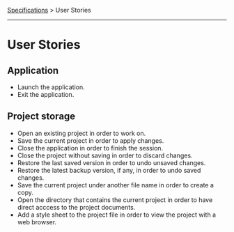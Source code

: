[Specifications](../specifications.md) > User Stories

---

# User Stories

## Application

-   Launch the application.
-   Exit the application.

## Project storage

-   Open an existing project in order to work on.
-   Save the current project in order to apply changes.
-   Close the application in order to finish the session.
-   Close the project without saving in order to discard changes.
-   Restore the last saved version in order to undo unsaved changes.
-   Restore the latest backup version, if any, in order to undo saved
    changes.
-   Save the current project under another file name in order to create
    a copy.
-   Open the directory that contains the current project in order to
    have direct acccess to the project documents.
-   Add a style sheet to the project file in order to view the project
    with a web browser.
